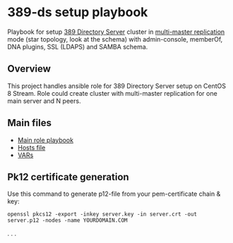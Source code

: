 # 389-ds setup playbook

Playbook for setup [389 Directory Server](https://directory.fedoraproject.org/) cluster in [multi-master replication](https://access.redhat.com/documentation/en-us/red_hat_directory_server/11/html/administration_guide/multi-supplier_replication) mode (star topology, look at the schema) with admin-console, memberOf, DNA plugins, SSL (LDAPS) and SAMBA schema.

## Overview

This project handles ansible role for 389 Directory Server setup on CentOS 8 Stream.
Role could create cluster with multi-master replication for one main server and N peers.

## Main files

 - [Main role playbook](roles/389ds/tasks/main.yml)
 - [Hosts file](inventory/hosts)
 - [VARs](defaults/main.yml)

## Pk12 certificate generation

Use this command to generate p12-file from your pem-certificate chain & key:

```
openssl pkcs12 -export -inkey server.key -in server.crt -out server.p12 -nodes -name YOURDOMAIN.COM
```
. . .
